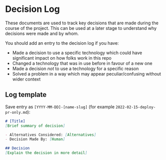 # Decision Log
These documents are used to track key decisions that are made during the course of the project. This can be used at a later stage to understand why decisions were made and by whom.

You should add an entry to the decision log if you have:
- Made a decision to use a specific technology which could have significant impact on how folks work in this repo
- Changed a technology that was in use before in favour of a new one
- Made a decision _not_ to use a technology for a specific reason
- Solved a problem in a way which may appear peculiar/confusing without wider context

## Log template
Save entry as `[YYYY-MM-DD]-[name-slug]` (for example `2022-02-15-deploy-pr-only.md`):
```md
# [Title]
[Brief summary of decision]

- Alternatives Considered: [Alternatives]
- Decision Made By: [Human]

## Decision
[Explain the decision in more detail]
```
